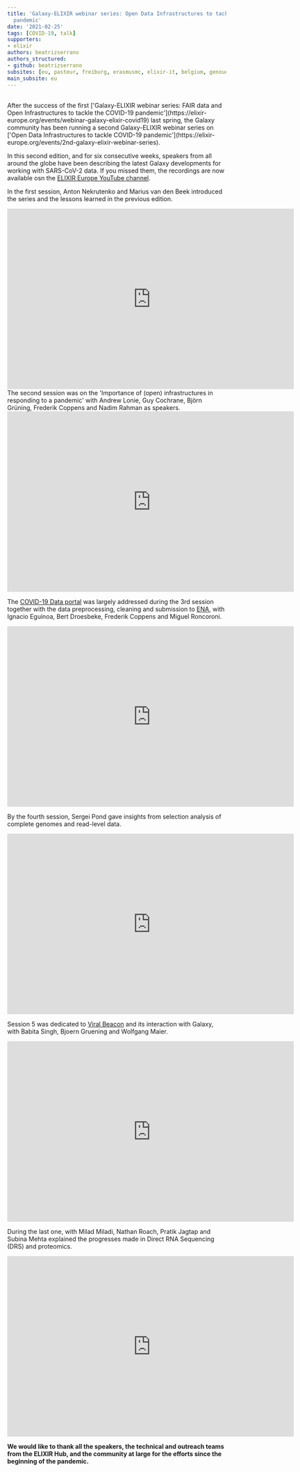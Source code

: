 ```yaml
---
title: 'Galaxy-ELIXIR webinar series: Open Data Infrastructures to tackle COVID-19
  pandemic'
date: '2021-02-25'
tags: [COVID-19, talk]
supporters:
- elixir
authors: beatrizserrano
authors_structured:
- github: beatrizserrano
subsites: [eu, pasteur, freiburg, erasmusmc, elixir-it, belgium, genouest]
main_subsite: eu
---
```


<br>
After the success of the first ['Galaxy-ELIXIR webinar series: FAIR data and Open Infrastructures to tackle the COVID-19 pandemic'](https://elixir-europe.org/events/webinar-galaxy-elixir-covid19) last spring, the Galaxy community has been running a second Galaxy-ELIXIR webinar series on ['Open Data Infrastructures to tackle COVID-19 pandemic'](https://elixir-europe.org/events/2nd-galaxy-elixir-webinar-series).

In this second edition, and for six consecutive weeks, speakers from all around the globe have been describing the latest Galaxy developments for working with SARS-CoV-2 data. If you missed them, the recordings are now available osn the [ELIXIR Europe YouTube channel](https://www.youtube.com/c/ELIXIREurope).

In the first session, Anton Nekrutenko and Marius van den Beek introduced the series and the lessons learned in the previous edition.


<iframe width="660" height="415" src="https://www.youtube.com/embed/ubBnfcPJup0" frameborder="0" allow="accelerometer; autoplay; clipboard-write; encrypted-media; gyroscope; picture-in-picture" allowfullscreen></iframe>

<br>
The second session was on the 'Importance of (open) infrastructures in responding to a pandemic' with Andrew Lonie, Guy Cochrane, Björn Grüning, Frederik Coppens and Nadim Rahman as speakers.

<iframe width="660" height="415" src="https://www.youtube.com/embed/LyEV1CCIuGQ" frameborder="0" allow="accelerometer; autoplay; clipboard-write; encrypted-media; gyroscope; picture-in-picture" allowfullscreen></iframe>

<br>

The [COVID-19 Data portal](https://www.covid19dataportal.org/) was largely addressed during the 3rd session together with the data preprocessing, cleaning and submission to [ENA](https://www.ebi.ac.uk/ena/browser/home), with Ignacio Eguinoa, Bert Droesbeke, Frederik Coppens and Miguel Roncoroni.

<iframe width="660" height="415" src="https://www.youtube.com/embed/J0t02gPSkvU" frameborder="0" allow="accelerometer; autoplay; clipboard-write; encrypted-media; gyroscope; picture-in-picture" allowfullscreen></iframe>

<br>

By the fourth session, Sergei Pond gave insights from selection analysis of complete genomes and read-level data.


<iframe width="660" height="415" src="https://www.youtube.com/embed/CiMJlQ8F3q8" frameborder="0" allow="accelerometer; autoplay; clipboard-write; encrypted-media; gyroscope; picture-in-picture" allowfullscreen></iframe>

<br>

Session 5 was dedicated to [Viral Beacon](https://covid19beacon.crg.eu/) and its interaction with Galaxy, with Babita Singh, Bjoern Gruening and Wolfgang Maier.

<iframe width="660" height="415" src="https://www.youtube.com/embed/MTivOoPYMwQ" frameborder="0" allow="accelerometer; autoplay; clipboard-write; encrypted-media; gyroscope; picture-in-picture" allowfullscreen></iframe>

<br>

During the last one, with Milad Miladi, Nathan Roach, Pratik Jagtap and Subina Mehta explained the progresses made in Direct RNA Sequencing (DRS) and proteomics.

<iframe width="660" height="415" src="https://www.youtube.com/embed/HCNNUSlL73k" frameborder="0" allow="accelerometer; autoplay; clipboard-write; encrypted-media; gyroscope; picture-in-picture" allowfullscreen></iframe>

<br>


__We would like to thank all the speakers, the technical and outreach teams from the ELIXIR Hub, and the community at large for the efforts since the beginning of the pandemic.__

